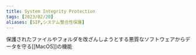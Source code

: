 ```yaml
---
title: System Integrity Protection
tags: [2023/02/20]
aliases: [SIP,システム整合性保護]
---
```


保護されたファイルやフォルダを改ざんしようとする悪質なソフトウェアからデータを守る[[MacOS]]の機能
